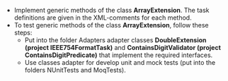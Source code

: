 - Implement generic methods of the class **ArrayExtension**. The task definitions are given in the  XML-comments for each method.
- To test generic methods of the class **ArrayExtension**, follow these steps:
    - Put into the folder Adapters adapter classes **DoubleExtension (project IEEE754FormatTask)** and **ContainsDigitValidator (project ContainsDigitPredicate)** that implement the required interfaces.
    - Use classes adapter for develop unit and mock tests (put into the folders NUnitTests and MoqTests).
